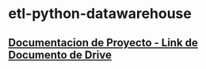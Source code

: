 # etl-python-datawarehouse

## [Documentacion de Proyecto - Link de Documento de Drive](https://docs.google.com/document/d/1NCGPKJ4duvXXppY7OLyMq5w9h2Nqw_NsidyJITqOILI/edit?usp=sharing)
